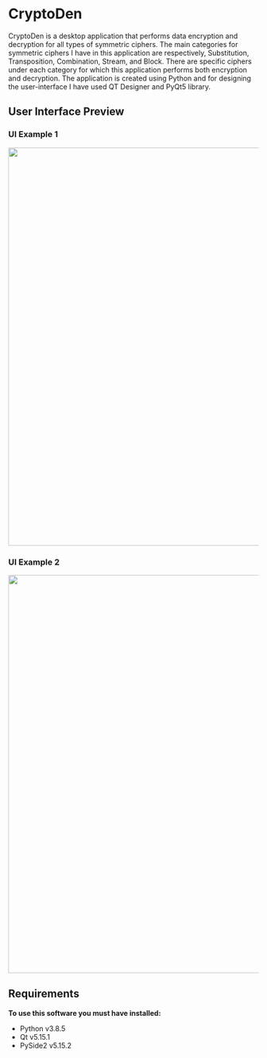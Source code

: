 # CryptoDen
CryptoDen is a desktop application that performs data encryption and decryption for all types of symmetric ciphers. The main categories for symmetric ciphers I have in this application are respectively, Substitution, Transposition, Combination, Stream, and Block. There are specific ciphers under each category for which this application performs both encryption and decryption. The application is created using Python and for designing the user-interface I have used QT Designer and PyQt5 library.

## User Interface Preview

### UI Example 1 
<img width="800" src="https://user-images.githubusercontent.com/79583632/140104354-8cbe62a0-b77c-4586-bf7c-9a0d89f5253e.jpg"/>

### UI Example 2
<img width="800" src="https://user-images.githubusercontent.com/79583632/140104352-bdf81ef4-11ce-4e04-8a53-9288ec501b14.jpg"/>

## Requirements

**To use this software you must have installed:**
- Python v3.8.5
- Qt v5.15.1
- PySide2 v5.15.2
